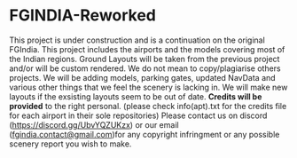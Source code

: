 # FGINDIA-Reworked
This project is under construction and is a continuation on the original FGIndia. 
This project includes the airports and the models covering most of the Indian regions. 
Ground Layouts will be taken from the previous project and/or will be custom rendered. 
We do not mean to copy/plagiarise others projects.
We will be adding models, parking gates, updated NavData and various other things that we feel the scenery is lacking in. 
We will make new layouts if the exsisting layouts seem to be out of date.
**Credits will be provided** to the right personal. (please check info(apt).txt for the credits file for each airport in their sole repositories) 
Please contact us on discord (https://discord.gg/UbvYQZUKzx) or our email (fgindia.contact@gmail.com)for any copyright infringment or any possible scenery report you wish to make. 
